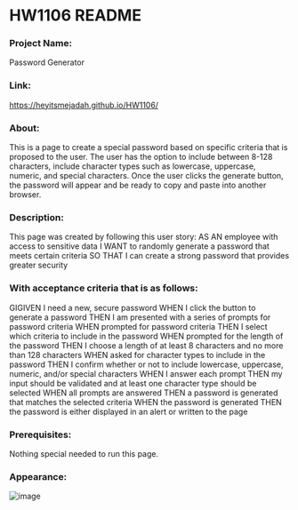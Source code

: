 # HW1106 README
### Project Name:
Password Generator

### Link:
https://heyitsmejadah.github.io/HW1106/

### About:
This is a page to create a special password based on specific criteria that is proposed to the user. The user has the option to include between 8-128 characters, include character types such as lowercase, uppercase, numeric, and special characters. Once the user clicks the generate button, the password will appear and be ready to copy and paste into another browser.

### Description:
This page was created by following this user story:
AS AN employee with access to sensitive data
I WANT to randomly generate a password that meets certain criteria
SO THAT I can create a strong password that provides greater security

### With acceptance criteria that is as follows: 

GIGIVEN I need a new, secure password
WHEN I click the button to generate a password
THEN I am presented with a series of prompts for password criteria
WHEN prompted for password criteria
THEN I select which criteria to include in the password
WHEN prompted for the length of the password
THEN I choose a length of at least 8 characters and no more than 128 characters
WHEN asked for character types to include in the password
THEN I confirm whether or not to include lowercase, uppercase, numeric, and/or special characters
WHEN I answer each prompt
THEN my input should be validated and at least one character type should be selected
WHEN all prompts are answered
THEN a password is generated that matches the selected criteria
WHEN the password is generated
THEN the password is either displayed in an alert or written to the page

### Prerequisites:
Nothing special needed to run this page.

### Appearance:
![image](https://github.com/heyitsmejadah/HW1106/assets/145732309/8b849422-44d1-444e-9461-6253d413237b)
